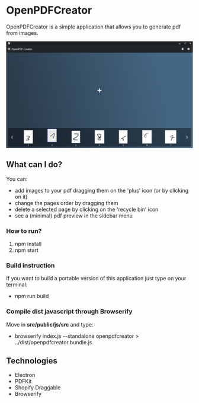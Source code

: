 # OpenPDFCreator
OpenPDFCreator is a simple application that allows you to generate pdf from images.

![application preview image](https://raw.githubusercontent.com/DaveDeDave/OpenPDFCreator/main/docs/preview.png)

## What can I do?
You can:
- add images to your pdf dragging them on the 'plus' icon (or by clicking on it)
- change the pages order by dragging them
- delete a selected page by clicking on the 'recycle bin' icon
- see a (minimal) pdf preview in the sidebar menu

### How to run?
1. npm install
2. npm start

### Build instruction
If you want to build a portable version of this application just type on your terminal:
- npm run build

### Compile dist javascript through Browserify
Move in **src/public/js/src** and type:
- browserify index.js --standalone openpdfcreator > ../dist/openpdfcreator.bundle.js

## Technologies
- Electron
- PDFKit
- Shopify Draggable
- Browserify
